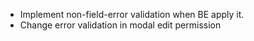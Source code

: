 - Implement non-field-error validation when BE apply it.
- Change error validation in modal edit permission